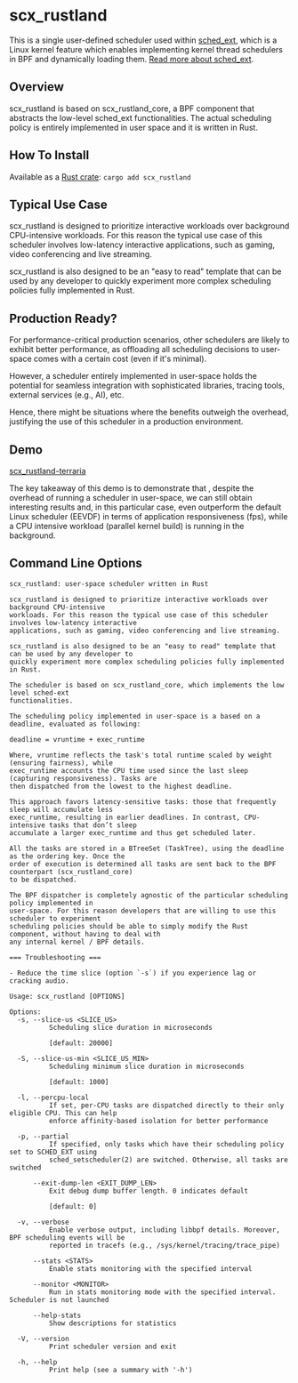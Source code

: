 # scx_rustland

This is a single user-defined scheduler used within [sched_ext](https://github.com/sched-ext/scx/tree/main), which is a Linux kernel feature which enables implementing kernel thread schedulers in BPF and dynamically loading them. [Read more about sched_ext](https://github.com/sched-ext/scx/tree/main).

## Overview

scx_rustland is based on scx_rustland_core, a BPF component that abstracts
the low-level sched_ext functionalities. The actual scheduling policy is
entirely implemented in user space and it is written in Rust.

## How To Install

Available as a [Rust crate](https://crates.io/crates/scx_rustland): `cargo add scx_rustland`

## Typical Use Case

scx_rustland is designed to prioritize interactive workloads over background
CPU-intensive workloads. For this reason the typical use case of this scheduler
involves low-latency interactive applications, such as gaming, video
conferencing and live streaming.

scx_rustland is also designed to be an "easy to read" template that can be used
by any developer to quickly experiment more complex scheduling policies fully
implemented in Rust.

## Production Ready?

For performance-critical production scenarios, other schedulers are likely
to exhibit better performance, as offloading all scheduling decisions to
user-space comes with a certain cost (even if it's minimal).

However, a scheduler entirely implemented in user-space holds the potential for
seamless integration with sophisticated libraries, tracing tools, external
services (e.g., AI), etc.

Hence, there might be situations where the benefits outweigh the overhead,
justifying the use of this scheduler in a production environment.

## Demo

[scx_rustland-terraria](https://github.com/sched-ext/scx/assets/1051723/42ec3bf2-9f1f-4403-80ab-bf5d66b7c2d5)

The key takeaway of this demo is to demonstrate that , despite the overhead of
running a scheduler in user-space, we can still obtain interesting results and,
in this particular case, even outperform the default Linux scheduler (EEVDF) in
terms of application responsiveness (fps), while a CPU intensive workload
(parallel kernel build) is running in the background.

## Command Line Options

```
scx_rustland: user-space scheduler written in Rust

scx_rustland is designed to prioritize interactive workloads over background CPU-intensive
workloads. For this reason the typical use case of this scheduler involves low-latency interactive
applications, such as gaming, video conferencing and live streaming.

scx_rustland is also designed to be an "easy to read" template that can be used by any developer to
quickly experiment more complex scheduling policies fully implemented in Rust.

The scheduler is based on scx_rustland_core, which implements the low level sched-ext
functionalities.

The scheduling policy implemented in user-space is a based on a deadline, evaluated as following:

deadline = vruntime + exec_runtime

Where, vruntime reflects the task's total runtime scaled by weight (ensuring fairness), while
exec_runtime accounts the CPU time used since the last sleep (capturing responsiveness). Tasks are
then dispatched from the lowest to the highest deadline.

This approach favors latency-sensitive tasks: those that frequently sleep will accumulate less
exec_runtime, resulting in earlier deadlines. In contrast, CPU-intensive tasks that don’t sleep
accumulate a larger exec_runtime and thus get scheduled later.

All the tasks are stored in a BTreeSet (TaskTree), using the deadline as the ordering key. Once the
order of execution is determined all tasks are sent back to the BPF counterpart (scx_rustland_core)
to be dispatched.

The BPF dispatcher is completely agnostic of the particular scheduling policy implemented in
user-space. For this reason developers that are willing to use this scheduler to experiment
scheduling policies should be able to simply modify the Rust component, without having to deal with
any internal kernel / BPF details.

=== Troubleshooting ===

- Reduce the time slice (option `-s`) if you experience lag or cracking audio.

Usage: scx_rustland [OPTIONS]

Options:
  -s, --slice-us <SLICE_US>
          Scheduling slice duration in microseconds
          
          [default: 20000]

  -S, --slice-us-min <SLICE_US_MIN>
          Scheduling minimum slice duration in microseconds
          
          [default: 1000]

  -l, --percpu-local
          If set, per-CPU tasks are dispatched directly to their only eligible CPU. This can help
          enforce affinity-based isolation for better performance

  -p, --partial
          If specified, only tasks which have their scheduling policy set to SCHED_EXT using
          sched_setscheduler(2) are switched. Otherwise, all tasks are switched

      --exit-dump-len <EXIT_DUMP_LEN>
          Exit debug dump buffer length. 0 indicates default
          
          [default: 0]

  -v, --verbose
          Enable verbose output, including libbpf details. Moreover, BPF scheduling events will be
          reported in tracefs (e.g., /sys/kernel/tracing/trace_pipe)

      --stats <STATS>
          Enable stats monitoring with the specified interval

      --monitor <MONITOR>
          Run in stats monitoring mode with the specified interval. Scheduler is not launched

      --help-stats
          Show descriptions for statistics

  -V, --version
          Print scheduler version and exit

  -h, --help
          Print help (see a summary with '-h')
```

